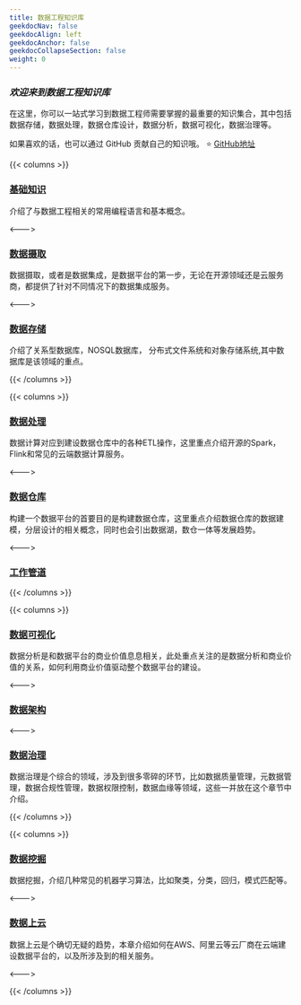 ```yaml
---
title: 数据工程知识库
geekdocNav: false
geekdocAlign: left
geekdocAnchor: false
geekdocCollapseSection: false
weight: 0
---
```




### ***欢迎来到数据工程知识库***  
 在这里，你可以一站式学习到数据工程师需要掌握的最重要的知识集合，其中包括数据存储，数据处理，数据仓库设计，数据分析，数据可视化，数据治理等。

 如果喜欢的话，也可以通过 GitHub 贡献自己的知识哦。
⭐ [GitHub地址](https://github.com/genkimaru/data-engineering-hub) 





{{< columns >}}
### [基础知识](./hub/Basic/index.html)

介绍了与数据工程相关的常用编程语言和基本概念。

<--->

### [数据摄取](./hub/Data-Ingestion/index.html)

数据摄取，或者是数据集成，是数据平台的第一步，无论在开源领域还是云服务商，都提供了针对不同情况下的数据集成服务。

<--->

### [数据存储](./hub/Data-Storage/index.html)

介绍了关系型数据库，NOSQL数据库， 分布式文件系统和对象存储系统,其中数据库是该领域的重点。

{{< /columns >}}

{{< columns >}}
### [数据处理](./hub/Data-Process/index.html)

数据计算对应到建设数据仓库中的各种ETL操作，这里重点介绍开源的Spark， Flink和常见的云端数据计算服务。

<--->

### [数据仓库](./hub/Data-Warehouse/index.html)

构建一个数据平台的首要目的是构建数据仓库，这里重点介绍数据仓库的数据建模，分层设计的相关概念，同时也会引出数据湖，数仓一体等发展趋势。

<--->

### [工作管道](./hub/Data-Pipeline/index.html)

{{< /columns >}}

{{< columns >}}

### [数据可视化](./hub/Data-Visualization/index.html)

数据分析是和数据平台的商业价值息息相关，此处重点关注的是数据分析和商业价值的关系，如何利用商业价值驱动整个数据平台的建设。

<--->
### [数据架构](./hub/Data-Pipeline/index.html)

<--->

### [数据治理](./hub/Data-Governance/index.html)

数据治理是个综合的领域，涉及到很多零碎的环节，比如数据质量管理，元数据管理，数据合规性管理，数据权限控制，数据血缘等领域，这些一并放在这个章节中介绍。

{{< /columns >}}


{{< columns >}}
### [数据挖掘](./hub/Data-Mining/index.html)

数据挖掘，介绍几种常见的机器学习算法，比如聚类，分类，回归，模式匹配等。

<--->
### [数据上云](./hub/Data-on-Cloud/index.html)

数据上云是个确切无疑的趋势，本章介绍如何在AWS、阿里云等云厂商在云端建设数据平台的，以及所涉及到的相关服务。


<--->


{{< /columns >}}



